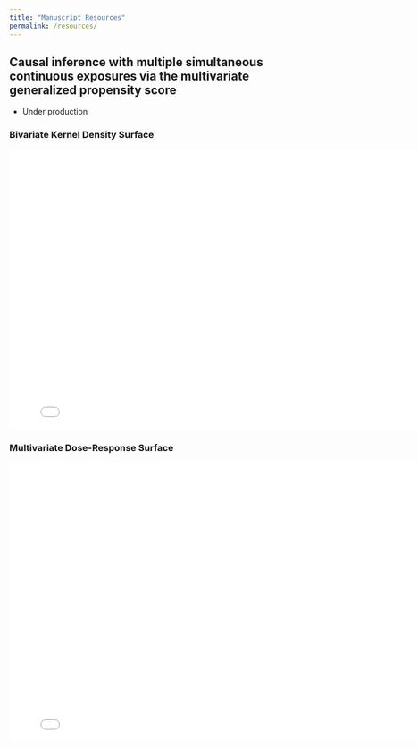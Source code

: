 ```yaml
---
title: "Manuscript Resources"
permalink: /resources/
---
```


## Causal inference with multiple simultaneous continuous exposures via the multivariate generalized propensity score

- Under production

### Bivariate Kernel Density Surface
<iframe src="/assets/images/resources_images/bivn_surf.html" width="800" height="500" scrolling="yes" seamless="seamless" frameBorder="0"></iframe>

### Multivariate Dose-Response Surface

<iframe src="/assets/images/resources_images/mod_linear_dose_response.html" width="800" height="500" scrolling="yes" seamless="seamless" frameBorder="0"></iframe>

